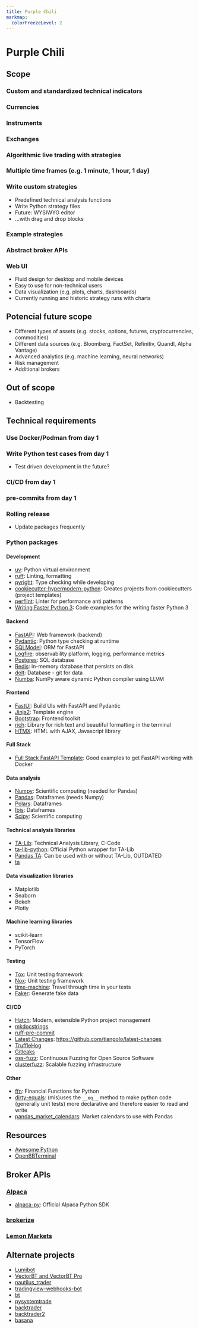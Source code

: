 ```yaml
---
title: Purple Chili
markmap:
  colorFreezeLevel: 2
---
```


# Purple Chili

## Scope

### Custom and standardized technical indicators

### Currencies

### Instruments

### Exchanges

### Algorithmic live trading with strategies

### Multiple time frames (e.g. 1 minute, 1 hour, 1 day)

### Write custom strategies

- Predefined technical analysis functions
- Write Python strategy files
- Future: WYSIWYG editor
- ...with drag and drop blocks

### Example strategies

### Abstract broker APIs

### Web UI

- Fluid design for desktop and mobile devices
- Easy to use for non-technical users
- Data visualization (e.g. plots, charts, dashboards)
- Currently running and historic strategy runs with charts

## Potencial future scope

- Different types of assets (e.g. stocks, options, futures, cryptocurrencies, commodities)
- Different data sources (e.g. Bloomberg, FactSet, Refinitiv, Quandl, Alpha Vantage)
- Advanced analytics (e.g. machine learning, neural networks)
- Risk management
- Additional brokers

## Out of scope

- Backtesting

## Technical requirements

### Use Docker/Podman from day 1

### Write Python test cases from day 1

- Test driven development in the future?

### CI/CD from day 1

### pre-commits from day 1

### Rolling release

- Update packages frequently

### Python packages

#### Development

- [uv](https://github.com/astral-sh/uv): Python virtual environment
- [ruff](https://github.com/astral-sh/ruff): Linting, formatting
- [pyright](https://github.com/microsoft/pyright): Type checking while developing
- [cookiecutter-hypermodern-python](https://github.com/cjolowicz/cookiecutter-hypermodern-python): Creates projects from cookiecutters (project templates)
- [perflint](https://github.com/tonybaloney/perflint): Linter for performance anti patterns
- [Writing Faster Python 3](https://github.com/switowski/writing-faster-python3): Code examples for the writing faster Python 3

#### Backend

- [FastAPI](https://github.com/tiangolo/fastapi): Web framework (backend)
- [Pydantic](https://github.com/pydantic/pydantic): Python type checking at runtime
- [SQLModel](https://github.com/tiangolo/sqlmodel): ORM for FastAPI
- [Logfire](https://pydantic.dev/logfire): observability platform, logging, performance metrics
- [Postgres](https://github.com/postgres/postgres): SQL database
- [Redis](https://github.com/redis/redis): in-memory database that persists on disk
- [dolt](https://github.com/dolthub/dolt): Database - git for data 
- [Numba](https://github.com/numba/numba): NumPy aware dynamic Python compiler using LLVM

#### Frontend

- [FastUI](https://github.com/pydantic/FastUI): Build UIs with FastAPI and Pydantic
- [Jinja2](https://github.com/pallets/jinja/): Template engine
- [Bootstrap](https://getbootstrap.com/): Frontend toolkit
- [rich](https://github.com/Textualize/rich): Library for rich text and beautiful formatting in the terminal
- [HTMX](https://htmx.org/): HTML with AJAX, Javascript library

#### Full Stack

- [Full Stack FastAPI Template](https://github.com/tiangolo/full-stack-fastapi-template): Good examples to get FastAPI working with Docker

#### Data analysis

- [Numpy](https://github.com/numpy/numpy): Scientific computing (needed for Pandas)
- [Pandas](https://github.com/pandas-dev/pandas): Dataframes (needs Numpy)
- [Polars](https://github.com/pola-rs/polars): Dataframes
- [Ibis](https://github.com/ibis-project/ibis): Dataframes
- [Scipy](https://github.com/scipy/scipy): Scientific computing

#### Technical analysis libraries

- [TA-Lib](https://github.com/TA-Lib/ta-lib): Technical Analysis Library, C-Code
- [ta-lib-python](https://github.com/ta-lib/ta-lib-python): Official Python wrapper for TA-Lib
- [Pandas TA](https://github.com/twopirllc/pandas-ta): Can be used with or without TA-Lib, OUTDATED
- [ta](https://github.com/bukosabino/ta)

#### Data visualization libraries

- Matplotlib
- Seaborn
- Bokeh
- Plotly

#### Machine learning libraries

- scikit-learn
- TensorFlow
- PyTorch

#### Testing

- [Tox](https://github.com/tox-dev/tox): Unit testing framework
- [Nox](https://github.com/wntrblm/nox): Unit testing framework
- [time-machine](https://github.com/adamchainz/time-machine): Travel through time in your tests
- [Faker](https://github.com/joke2k/faker): Generate fake data

#### CI/CD

- [Hatch](https://github.com/pypa/hatch): Modern, extensible Python project management 
- [mkdocstrings](https://github.com/mkdocstrings/mkdocstrings)
- [ruff-pre-commit](https://github.com/astral-sh/ruff-pre-commit)
- [Latest Changes](https://github.com/tiangolo/latest-changes): https://github.com/tiangolo/latest-changes
- [TruffleHog](https://github.com/trufflesecurity/trufflehog)
- [Gitleaks](https://github.com/gitleaks/gitleaks)
- [oss-fuzz](https://github.com/google/oss-fuzz): Continuous Fuzzing for Open Source Software
- [clusterfuzz](https://github.com/google/clusterfuzz): Scalable fuzzing infrastructure

#### Other

- [ffn](https://github.com/pmorissette/ffn): Financial Functions for Python
- [dirty-equals](https://github.com/samuelcolvin/dirty-equals): (mis)uses the `__eq__` method to make python code (generally unit tests) more declarative and therefore easier to read and write
- [pandas_market_calendars](https://github.com/rsheftel/pandas_market_calendars): Market calendars to use with Pandas

## Resources

- [Awesome Python](https://github.com/vinta/awesome-python)
- [OpenBBTerminal](https://github.com/OpenBB-finance/OpenBBTerminal)

## Broker APIs

### [Alpaca](https://alpaca.markets/)

- [alpaca-py](https://github.com/alpacahq/alpaca-py): Official Alpaca Python SDK

### [brokerize](https://brokerize.com/)
### [Lemon Markets](https://www.lemon.markets/)

## Alternate projects

- [Lumibot](https://github.com/Lumiwealth/lumibot)
- [VectorBT and VectorBT Pro](https://github.com/polakowo/vectorbt)
- [nautilus_trader](https://github.com/nautechsystems/nautilus_trader)
- [tradingview-webhooks-bot](https://github.com/robswc/tradingview-webhooks-bot)
- [bt](https://github.com/pmorissette/bt)
- [pysystemtrade](https://github.com/robcarver17/pysystemtrade)
- [backtrader](https://github.com/mementum/backtrader)
- [backtrader2](https://github.com/backtrader2/backtrader)
- [basana](https://github.com/gbeced/basana)
